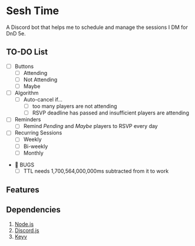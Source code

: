# Sesh Time
A Discord bot that helps me to schedule and manage the sessions I DM for DnD 5e.

## TO-DO List
- [ ] Buttons
    - [ ] Attending
    - [ ] Not Attending
    - [ ] Maybe
- [ ] Algorithm
    - [ ] Auto-cancel if...
        - [ ] too many players are not attending
        - [ ] RSVP deadline has passed and insufficient players are attending
- [ ] Reminders
    - [ ] Remind *Pending* and *Maybe* players to RSVP every day
- [ ] Recurring Sessions
    - [ ] Weekly
    - [ ] Bi-weekly
    - [ ] Monthly
- 🐛 BUGS
    - [ ] TTL needs 1,700,564,000,000ms subtracted from it to work

## Features


## Dependencies
1. [Node.js](https://nodejs.org/en/)
2. [Discord.js](https://discord.js.org/#/)
3. [Keyv](https://keyv.org/)